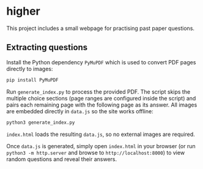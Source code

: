 # higher

This project includes a small webpage for practising past paper questions.

## Extracting questions

Install the Python dependency `PyMuPDF` which is used to convert PDF pages
directly to images:

```bash
pip install PyMuPDF
```

Run `generate_index.py` to process the provided PDF. The script skips the
multiple choice sections (page ranges are configured inside the script) and pairs
each remaining page with the following page as its answer. All images are
embedded directly in `data.js` so the site works offline:

```bash
python3 generate_index.py
```

`index.html` loads the resulting `data.js`, so no external images are required.

Once `data.js` is generated, simply open `index.html` in your browser (or run
`python3 -m http.server` and browse to `http://localhost:8000`) to view random
questions and reveal their answers.

